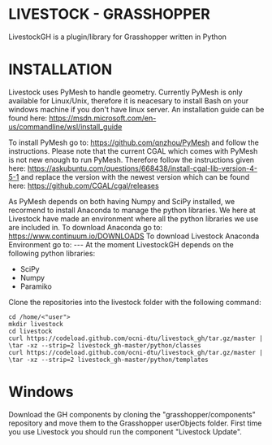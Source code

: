 # LIVESTOCK - GRASSHOPPER
LivestockGH is a plugin/library for Grasshopper written in Python

# INSTALLATION
Livestock uses PyMesh to handle geometry.
Currently PyMesh is only available for Linux/Unix, therefore it is neacesary to install Bash on your windows machine if you don't have linux server.
An installation guide can be found here: https://msdn.microsoft.com/en-us/commandline/wsl/install_guide

To install PyMesh go to: https://github.com/qnzhou/PyMesh and follow the instructions. 
Please note that the current CGAL which comes with PyMesh is not new enough to run PyMesh. Therefore follow the instructions given here: https://askubuntu.com/questions/668438/install-cgal-lib-version-4-5-1 and replace the version with the newest version which can be found here: https://github.com/CGAL/cgal/releases

As PyMesh depends on both having Numpy and SciPy installed, we recormend to install Anaconda to manage the python libraries. We here at Livestock have made an environment where all the python libraries we use are included in.
To download Anaconda go to: https://www.continuum.io/DOWNLOADS
To download Livestock Anaconda Environment go to: ---
At the moment LivestockGH depends on the following python libraries:
- SciPy
- Numpy
- Paramiko

Clone the repositories into the livestock folder with the following command:
```
cd /home/<"user">
mkdir livestock
cd livestock
curl https://codeload.github.com/ocni-dtu/livestock_gh/tar.gz/master | \tar -xz --strip=2 livestock_gh-master/python/classes
curl https://codeload.github.com/ocni-dtu/livestock_gh/tar.gz/master | \tar -xz --strip=2 livestock_gh-master/python/templates
```

# Windows
Download the GH components by cloning the "grasshopper/components" repository and move them to the Grasshopper userObjects folder.
First time you use Livestock you should run the component "Livestock Update".
